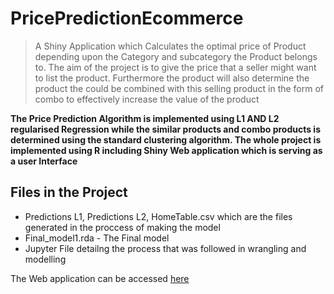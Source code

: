 # PricePredictionEcommerce

> A Shiny Application which Calculates the optimal price of Product depending upon the Category and subcategory the Product belongs to.    The aim of the project is to give the price that a seller might want to list the product. Furthermore the product will also determine    the product the could be combined with this selling product in the form of combo to effectively increase the value of the product

**The Price Prediction Algorithm is implemented using L1 AND L2 regularised Regression while the similar products and combo products is determined using the standard clustering algorithm. The whole project is implemented using R including Shiny Web application which is serving as a user Interface** 

## Files in the Project

* Predictions L1, Predictions L2, HomeTable.csv which are the files generated in the proccess of making the model
* Final_model1.rda - The Final model
* Jupyter File detailng the process that was followed in wrangling and modelling

The Web application can be accessed  [here](https://projectclickstream.shinyapps.io/Attempr/)
